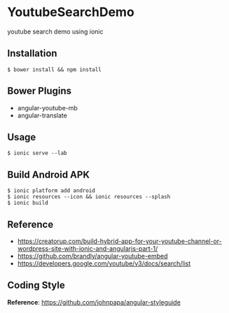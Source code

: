 # YoutubeSearchDemo
youtube search demo using ionic

## Installation
```shell
$ bower install && npm install
```
## Bower Plugins
* angular-youtube-mb
* angular-translate

## Usage
```shell
$ ionic serve --lab
```

## Build Android APK
```shell
$ ionic platform add android
$ ionic resources --icon && ionic resources --splash
$ ionic build
```

## Reference
* https://creatorup.com/build-hybrid-app-for-your-youtube-channel-or-wordpress-site-with-ionic-and-angularjs-part-1/
* https://github.com/brandly/angular-youtube-embed
* https://developers.google.com/youtube/v3/docs/search/list

## Coding Style
__Reference__: https://github.com/johnpapa/angular-styleguide
